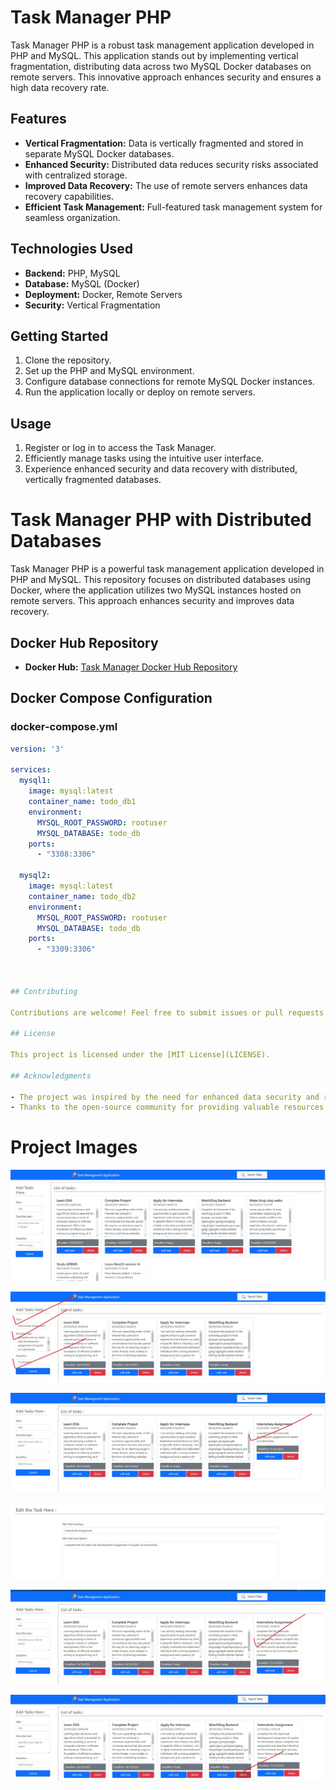 # Task Manager PHP

Task Manager PHP is a robust task management application developed in PHP and MySQL. This application stands out by implementing vertical fragmentation, distributing data across two MySQL Docker databases on remote servers. This innovative approach enhances security and ensures a high data recovery rate.

## Features

- **Vertical Fragmentation:** Data is vertically fragmented and stored in separate MySQL Docker databases.
- **Enhanced Security:** Distributed data reduces security risks associated with centralized storage.
- **Improved Data Recovery:** The use of remote servers enhances data recovery capabilities.
- **Efficient Task Management:** Full-featured task management system for seamless organization.

## Technologies Used

- **Backend:** PHP, MySQL
- **Database:** MySQL (Docker)
- **Deployment:** Docker, Remote Servers
- **Security:** Vertical Fragmentation

## Getting Started

1. Clone the repository.
2. Set up the PHP and MySQL environment.
3. Configure database connections for remote MySQL Docker instances.
4. Run the application locally or deploy on remote servers.

## Usage

1. Register or log in to access the Task Manager.
2. Efficiently manage tasks using the intuitive user interface.
3. Experience enhanced security and data recovery with distributed, vertically fragmented databases.

# Task Manager PHP with Distributed Databases

Task Manager PHP is a powerful task management application developed in PHP and MySQL. This repository focuses on distributed databases using Docker, where the application utilizes two MySQL instances hosted on remote servers. This approach enhances security and improves data recovery.

## Docker Hub Repository

- **Docker Hub:** [Task Manager Docker Hub Repository](https://hub.docker.com/r/adityabattin2575/to_do_list)

## Docker Compose Configuration

### docker-compose.yml

```yaml
version: '3'

services:
  mysql1:
    image: mysql:latest
    container_name: todo_db1
    environment:
      MYSQL_ROOT_PASSWORD: rootuser
      MYSQL_DATABASE: todo_db
    ports:
      - "3308:3306"

  mysql2:
    image: mysql:latest
    container_name: todo_db2
    environment:
      MYSQL_ROOT_PASSWORD: rootuser
      MYSQL_DATABASE: todo_db
    ports:
      - "3309:3306"



## Contributing

Contributions are welcome! Feel free to submit issues or pull requests.

## License

This project is licensed under the [MIT License](LICENSE).

## Acknowledgments

- The project was inspired by the need for enhanced data security and recovery in task management applications.
- Thanks to the open-source community for providing valuable resources and inspiration.

```

# Project Images

<center>

![Image 1](/img/RepoImages/image1.jpg)

![Image 2](/img/RepoImages/image2.jpg)

![Image 3](/img/RepoImages/image3.jpg)

![Image 4](/img/RepoImages/image4.jpg)

![Image 5](/img/RepoImages/image5.jpg)

![Image 6](/img/RepoImages/image6.jpg)

</center>
